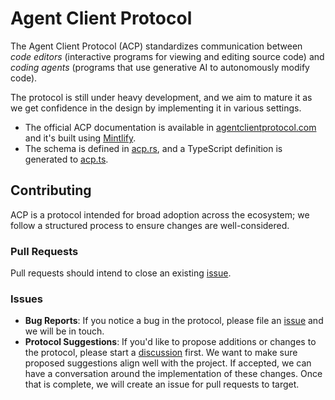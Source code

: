 # Agent Client Protocol

The Agent Client Protocol (ACP) standardizes communication between _code editors_ (interactive programs for viewing and editing source code) and _coding agents_ (programs that use generative AI to autonomously modify code).

The protocol is still under heavy development, and we aim to mature it as we get confidence in the design by implementing it in various settings.

- The official ACP documentation is available in [agentclientprotocol.com](https://agentclientprotocol.com/) and it's built using [Mintlify](http://mintlify.com/).
- The schema is defined in [acp.rs](./rust/acp.rs), and a TypeScript definition is generated to [acp.ts](./typescript/acp.ts).

## Contributing

ACP is a protocol intended for broad adoption across the ecosystem; we follow a structured process to ensure changes are well-considered.

### Pull Requests

Pull requests should intend to close an existing [issue](https://github.com/zed-industries/agent-client-protocol/issues).

### Issues

- **Bug Reports**: If you notice a bug in the protocol, please file an [issue](https://github.com/zed-industries/agent-client-protocol/issues/new?template=05_bug_report.yml) and we will be in touch.
- **Protocol Suggestions**: If you'd like to propose additions or changes to the protocol, please start a [discussion](https://github.com/zed-industries/agent-client-protocol/discussions/categories/protocol-suggestions) first. We want to make sure proposed suggestions align well with the project. If accepted, we can have a conversation around the implementation of these changes. Once that is complete, we will create an issue for pull requests to target.
